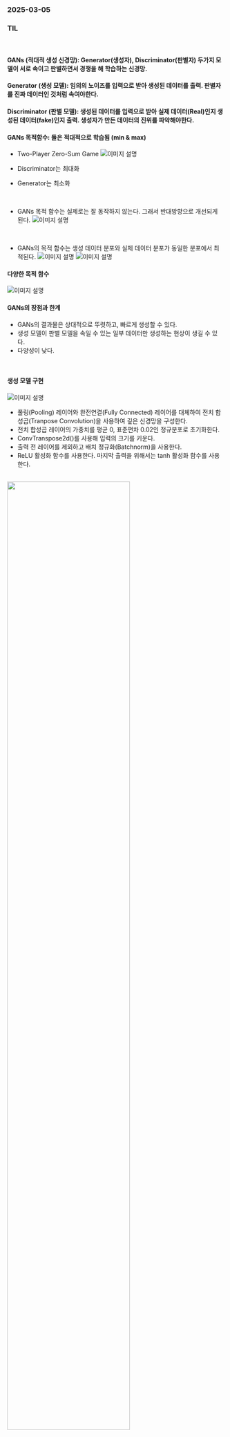 ### 2025-03-05

### TIL

<br>

#### GANs (적대적 생성 신경망): Generator(생성자), Discriminator(판별자) 두가지 모델이 서로 속이고 판별하면서 경쟁을 해 학습하는 신경망.

#### Generator (생성 모델): 임의의 노이즈를 입력으로 받아 생성된 데이터를 출력. 판별자를 진짜 데이터인 것처럼 속여야한다.

#### Discriminator (판별 모델): 생성된 데이터를 입력으로 받아 실제 데이터(Real)인지 생성된 데이터(fake)인지 출력. 생성자가 만든 데이터의 진위를 파악해야한다.

#### GANs 목적함수: 둘은 적대적으로 학습됨 (min & max)
- Two-Player Zero-Sum Game
![이미지 설명](https://raw.githubusercontent.com/JeongJunSeong/One-Team-6th/jjs/TIL/jjs/Image/KakaoTalk_20250306_085816171_03.jpg)

- Discriminator는 최대화
- Generator는 최소화
  
<br>

- GANs 목적 함수는 실제로는 잘 동작하지 않는다. 그래서 반대방향으로 개선되게 된다.
![이미지 설명](https://raw.githubusercontent.com/JeongJunSeong/One-Team-6th/jjs/TIL/jjs/Image/KakaoTalk_20250306_090759749.jpg)

<br>

- GANs의 목적 함수는 생성 데이터 분포와 실제 데이터 분포가 동일한 분포에서 최적된다.
![이미지 설명](https://raw.githubusercontent.com/JeongJunSeong/One-Team-6th/jjs/TIL/jjs/Image/KakaoTalk_20250306_085816171_01.jpg)
![이미지 설명](https://raw.githubusercontent.com/JeongJunSeong/One-Team-6th/jjs/TIL/jjs/Image/KakaoTalk_20250306_085816171_02.jpg)




#### 다양한 목적 함수
![이미지 설명](https://raw.githubusercontent.com/JeongJunSeong/One-Team-6th/jjs/TIL/jjs/Image/KakaoTalk_20250306_085816171_04.jpg)


#### GANs의 장점과 한계
- GANs의 결과물은 상대적으로 뚜렷하고, 빠르게 생성할 수 있다.
- 생성 모델이 판별 모델을 속일 수 있는 일부 데이터만 생성하는 현상이 생길 수 있다.
- 다양성이 낮다.

<br> 

#### 생성 모델 구현
![이미지 설명](https://raw.githubusercontent.com/JeongJunSeong/One-Team-6th/jjs/TIL/jjs/Image/스크린샷%202025-03-06%20091349.png)

- 풀링(Pooling) 레이어와 완전연결(Fully Connected) 레이어를 대체하여 전치 합성곱(Tranpose Convolution)을 사용하여 깊은 신경망을 구성한다.
- 전치 합성곱 레이어의 가중치를 평균 0, 표준편차 0.02인 정규분포로 초기화한다.
- ConvTranspose2d()를 사용해 입력의 크기를 키운다.
- 출력 전 레이어를 제외하고 배치 정규화(Batchnorm)을 사용한다.
- ReLU 활성화 함수를 사용한다. 마지막 출력을 위해서는 tanh 활성화 함수를 사용한다.
<br>

<img src="https://raw.githubusercontent.com/JeongJunSeong/One-Team-6th/jjs/TIL/jjs/Image/스크린샷%202025-03-06%20091630.png" width="75%">



#### 판별 모델 구현
- 합성곱(Convolution) 레이어만 사용하여 깊은 신경망을 구성한다.
- 입력 데이터에 연결된 레이어를 제외하고 배치 정규화(Batchnorm)을 적용한다. # 생성자의 반대.
- LeakyReLU 활성화 함수를 사용한다. 마지막 레이어에서는 시그모이드 활성화 함수를 적용하여 [0,1] 범위의 입력 이미지가 실제 이미지일 확률을 출력한다.
<br>

<img src="https://raw.githubusercontent.com/JeongJunSeong/One-Team-6th/jjs/TIL/jjs/Image/스크린샷%202025-03-06%20091644.png" width="50%">

아크리프

<br>

#### 학습 파라미터: 0.0002, Adam B(베타)1: 0.5

<br>

#### 손실함수
<img src="https://raw.githubusercontent.com/JeongJunSeong/One-Team-6th/jjs/TIL/jjs/Image/스크린샷%202025-03-06%20092859.png" width="100%">

<br>

#### 판별자 손실함수
<img src="https://raw.githubusercontent.com/JeongJunSeong/One-Team-6th/jjs/TIL/jjs/Image/스크린샷%202025-03-06%20092923.png" width="100%">

<br>

#### 생성자 손실함수
<img src="https://raw.githubusercontent.com/JeongJunSeong/One-Team-6th/jjs/TIL/jjs/Image/스크린샷%202025-03-06%20092933.png" width="100%">

<br>

#### 학습과정: 판별자와 생성자를 학습할 때 모두 생성자의 출력 이미지  G(z) 가 사용된다. pytorch에서는 판별자를 먼저 학습할 때 torch.detach()를 사용하여 생성자에게 역전파가 일어나지 않도록 그래디언트를 계산하지 않게 한다.
- GAN은 잠재 벡터를 이용하므로 잠재벡터 샘플링
<img src="https://raw.githubusercontent.com/JeongJunSeong/One-Team-6th/jjs/TIL/jjs/Image/스크린샷%202025-03-06%20093038.png" width="85%">

- fake_prob = discriminator(fake_data.detach()).view(-1) # D(G(z)) 계산하여 1차원 벡터로 변환, 판별자 학습 시, 반드시 detach() 붙여줘야한다.
- 판별자용 loss
<img src="https://raw.githubusercontent.com/JeongJunSeong/One-Team-6th/jjs/TIL/jjs/Image/스크린샷%202025-03-06%20093131.png" width="85%">

- fake_prob = discriminator(fake_data).view(-1) # D(G(z)) 계산하여 1차원 벡터로 변환. 위의 fake_prob과 동일. 생성자 학습 시, detach()만 제거
- 생성자용 loss
<img src="https://raw.githubusercontent.com/JeongJunSeong/One-Team-6th/jjs/TIL/jjs/Image/스크린샷%202025-03-06%20093145.png" width="85%">



<br>

#### 조건부 생성 모델 기반의 영상 조작
- 회귀모델: 변환된 이미지를 생성하는게 아니라, 회귀 모델로 픽셀값을 예측해서 흐릿한 이미지가 만들어짐. 픽셀 요소별 L1 손실, L2 손실 활용
- Pix2pix: 이미지 대 이미지
- CycleGAN
- BiCycleGAN
- StarGAN
- InstaGAN
- LostGANs
- SPADE
- Hyper Style
- GAN-CLS: 텍스트 대 이미지
- GigaGAN

#### Pix2pix
- U-Net 기반의 생성모델.
- 인코더-디코더 구조에 Skip Connection을 추가해, 영상 세부 사항을 잘 유지했다.
- 기존 GANs의 판별 모델은 저해상도 모델. 고해상도를 위해 패치 기반의 PatchGANs의 판별 모델 차용
- L1 정규화 항 추가
- 이미지를 잘 생성하지만, 데이터가 반드시 쌍으로 존재해야하는 단점이 있음. 현실적으로 그런 데이터를 확보하는 것은 어렵다.

#### CycleGAN
- Cycle Consistent: 상호변환이 가능. domain끼리 변환.(한국어 -> 영어, 영어 -> 한국어)
- 입력 이미지로 복원 가능한 정도까지만 이미지를 변환, 원본 손실을 최소화한다.
- 생성 모델, 판별 모델이 2개씩, 총 4개가 필요하다.
<img src="https://raw.githubusercontent.com/JeongJunSeong/One-Team-6th/jjs/TIL/jjs/Image/KakaoTalk_20250306_085816171_06.jpg" width="85%">
<img src="https://raw.githubusercontent.com/JeongJunSeong/One-Team-6th/jjs/TIL/jjs/Image/KakaoTalk_20250306_085816171_07.jpg" width="85%">
<img src="https://raw.githubusercontent.com/JeongJunSeong/One-Team-6th/jjs/TIL/jjs/Image/KakaoTalk_20250306_085816171_08.jpg" width="85%">
<br>

- CycleGAN은 양방향 변환이 가능하며, 양방향 모두 우수한 결과를 보임.
- 결국엔 변환이기 때문에 배경이 약간 흐려지긴 한다.
<img src="https://raw.githubusercontent.com/JeongJunSeong/One-Team-6th/jjs/TIL/jjs/Image/KakaoTalk_20250306_085816171_10.jpg" width="85%">
<br>

#### BiCycleGAN
- 하나의 영상이 다른 도메인에서 여러 양상으로 그려질 수 있음.
<br>

#### StarGAN
- 3개 이상의 도메인간 변환을 수행함
- 그 전에는 여러 도메인을 할려면 필요한 네트워크가 기하급수적으로 증가했다. StarGAN에서 해결
<img src="https://raw.githubusercontent.com/JeongJunSeong/One-Team-6th/jjs/TIL/jjs/Image/KakaoTalk_20250306_085816171_11.jpg" width="85%">
<br>

#### InstaGAN (2019)
- 형태 차이가 큰 도메인간 변환이 가능해짐.
<img src="https://raw.githubusercontent.com/JeongJunSeong/One-Team-6th/jjs/TIL/jjs/Image/KakaoTalk_20250306_085816171_12.jpg" width="85%">
<br>

#### LostGANs (2019)
- 공간 구조로 이미지 생성 가능
- 이미지 매핑 보존이 가능
- 이미지 매핑 보존을 기반으로 위치 이동 등 이미지 재구성 가능
<img src="https://raw.githubusercontent.com/JeongJunSeong/One-Team-6th/jjs/TIL/jjs/Image/KakaoTalk_20250306_085816171_13.jpg" width="85%">
<br>

#### SPADE (GauGAN) (2019)
- 의미 분할 정보를 이용해, 이미지 생성 단계에서 객체 추가, 변경이 가능
- 같은 의미 영역에 대해 다양한 데이터 생성 가능
<img src="https://raw.githubusercontent.com/JeongJunSeong/One-Team-6th/jjs/TIL/jjs/Image/KakaoTalk_20250306_085816171_14.jpg" width="85%">
<br>

#### Pretrained GAN을 활용한 이미지 변환 (2022)
- 이미지만을 활용해 학습한 모델의 잠재 공간을 분석, 활용해 이미지 변환에 활용
<img src="https://raw.githubusercontent.com/JeongJunSeong/One-Team-6th/jjs/TIL/jjs/Image/KakaoTalk_20250306_085816171_15.jpg" width="85%">
<br>


## 이런 식으로 GAN은 형태변환도 자유로워지고 이미지를 옮길수도 있게 되고 발전돼왔다.

#### GAN-CLS
- 텍스트 입력으로 이미지 생성
- 단어보다 문장으로 더 풍부한 이미지 생성 가능
<img src="https://raw.githubusercontent.com/JeongJunSeong/One-Team-6th/jjs/TIL/jjs/Image/KakaoTalk_20250306_085816171_16.jpg" width="85%">
<br>
  
- 이미지는 한번에 생성되므로, 중요한 시각적 정보를 잘 인코딩하는 텍스트 특징 표현을 훈련해야함.
<img src="https://raw.githubusercontent.com/JeongJunSeong/One-Team-6th/jjs/TIL/jjs/Image/KakaoTalk_20250306_085816171_17.jpg" width="85%">
<br>

- 기존의 GAN 손실함수는 [실제이미지 + 정확한 설명 (참), 생성 이미지 + 정확한 설명(거짓)] 만 있었지만, GAN-CLS에서 [실제이미지 + 부정확한 설명 (거짓), 생성 이미지 + 정확한 설명(거짓)] 도 고려되게 됐다.
- 기존에는 훈련 텍스트와 훈련 이미지를 일대일로 매칭한 것을 훈련해서 테스트 시 성능이 하락했지만, 텍스트 특징 벡터에 대한 보간법으로 완화했다.


#### GiGA GAN (2023)
- GANs를 이용한 고해상도 텍스트 대 이미지 생성
- 다른 생성 모델처럼 모델의 규모와 데이터를 매우 크게 학습, 텍스트 기반으로 고해상도 이미지 생성
- 저화질 생성 이후 고화질 변환 모델로 화질 개선 (Multi-stage Generation)
<img src="https://raw.githubusercontent.com/JeongJunSeong/One-Team-6th/jjs/TIL/jjs/Image/KakaoTalk_20250306_085816171_18.jpg" width="85%">
<br>

1. 입력받은 텍스트를 사전 훈련된 CLIP 인코더와 레이어 T를 통해 임베딩
<img src="https://raw.githubusercontent.com/JeongJunSeong/One-Team-6th/jjs/TIL/jjs/Image/KakaoTalk_20250306_085816171_19.jpg" width="85%">
<br>

2. 스타일 네트워크 M은 스타일 벡터 w를 출력
<img src="https://raw.githubusercontent.com/JeongJunSeong/One-Team-6th/jjs/TIL/jjs/Image/KakaoTalk_20250306_085816171_20.jpg" width="85%">
<br>

3. 생성 네트워크 G는 텍스트 임베딩과 스타일을 입력으로 받아 이미지를 생성
<img src="https://raw.githubusercontent.com/JeongJunSeong/One-Team-6th/jjs/TIL/jjs/Image/KakaoTalk_20250306_085816171_21.jpg" width="85%">
<br>

4. 전역 정보를 통해 스타일을 생성, 지역 정보는 피라미드형 구조에 계속하여 조건 정보로 활용 (그 이후는 그냥 강의 자료에 자세히...)
<img src="https://raw.githubusercontent.com/JeongJunSeong/One-Team-6th/jjs/TIL/jjs/Image/KakaoTalk_20250306_085816171_22.jpg" width="85%">


<br>

#### diffu 
